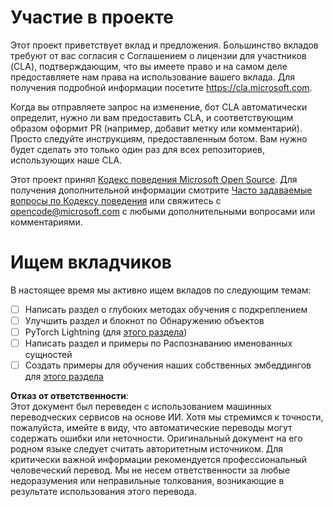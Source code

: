 # Участие в проекте

Этот проект приветствует вклад и предложения. Большинство вкладов требуют от вас согласия с Соглашением о лицензии для участников (CLA), подтверждающим, что вы имеете право и на самом деле предоставляете нам права на использование вашего вклада. Для получения подробной информации посетите https://cla.microsoft.com.

Когда вы отправляете запрос на изменение, бот CLA автоматически определит, нужно ли вам предоставить CLA, и соответствующим образом оформит PR (например, добавит метку или комментарий). Просто следуйте инструкциям, предоставленным ботом. Вам нужно будет сделать это только один раз для всех репозиториев, использующих наше CLA.

Этот проект принял [Кодекс поведения Microsoft Open Source](https://opensource.microsoft.com/codeofconduct/). Для получения дополнительной информации смотрите [Часто задаваемые вопросы по Кодексу поведения](https://opensource.microsoft.com/codeofconduct/faq/) или свяжитесь с [opencode@microsoft.com](mailto:opencode@microsoft.com) с любыми дополнительными вопросами или комментариями.

# Ищем вкладчиков

В настоящее время мы активно ищем вкладов по следующим темам:

- [ ] Написать раздел о глубоких методах обучения с подкреплением
- [ ] Улучшить раздел и блокнот по Обнаружению объектов
- [ ] PyTorch Lightning (для [этого раздела](https://github.com/microsoft/AI-For-Beginners/blob/main/3-NeuralNetworks/05-Frameworks/README.md))
- [ ] Написать раздел и примеры по Распознаванию именованных сущностей
- [ ] Создать примеры для обучения наших собственных эмбеддингов для [этого раздела](https://github.com/microsoft/AI-For-Beginners/tree/main/5-NLP/15-LanguageModeling)

**Отказ от ответственности**:  
Этот документ был переведен с использованием машинных переводческих сервисов на основе ИИ. Хотя мы стремимся к точности, пожалуйста, имейте в виду, что автоматические переводы могут содержать ошибки или неточности. Оригинальный документ на его родном языке следует считать авторитетным источником. Для критически важной информации рекомендуется профессиональный человеческий перевод. Мы не несем ответственности за любые недоразумения или неправильные толкования, возникающие в результате использования этого перевода.
